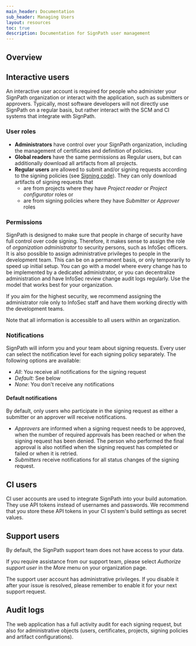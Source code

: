 ```yaml
---
main_header: Documentation
sub_header: Managing Users
layout: resources
toc: true
description: Documentation for SignPath user management
---
```


## Overview

## Interactive users

An interactive user account is required for people who administer your SignPath organization or interact with the application, such as submitters or approvers. Typically, most software developers will not directly use SignPath on a regular basis, but rather interact with the SCM and CI systems that integrate with SignPath.

### User roles

* **Administrators** have control over your SignPath organization, including the management of certificates and definition of policies.
* **Global readers** have the same permissions as Regular users, but can additionally download all artifacts from all projects.
* **Regular users** are allowed to submit and/or signing requests according to the signing policies (see [Signing code](/documentation/signing-code)). They can only download artifacts of signing requests that
  * are from projects where they have _Project reader_ or _Project configurator_ roles or
  * are from signing policies where they have _Submitter_ or _Approver_ roles

### Permissions

SignPath is designed to make sure that people in charge of security have full control over code signing. Therefore, it makes sense to assign the role of *organization administrator* to security persons, such as InfoSec officers. It is also possible to assign administrative privileges to people in the development team. This can be on a permanent basis, or only temporarily to speed up initial setup. You can go with a model where every change has to be implemented by a dedicated administrator, or you can decentralize administration and have InfoSec review change audit logs regularly. Use the model that works best for your organization.

If you aim for the highest security, we recommend assigning the administrator role only to InfoSec staff and have them working directly with the development teams.

Note that all information is accessible to all users within an organization.

### Notifications

SignPath will inform you and your team about signing requests. Every user can select the notification level for each signing policy separately. The following options are available:

* *All*: You receive all notifications for the signing request
* *Default:* See below
* *None*: You don't receive any notifications

#### Default notifications

By default, only users who participate in the signing request as either a submitter or an approver will receive notifications.

* *Approvers* are informed when a signing request needs to be approved, when the number of required approvals has been reached or when the signing request has been denied. The person who performed the final approval is also notified when the signing request has completed or failed or when it is retried.
* *Submitters* receive notifications for all status changes of the signing request.


## CI users

CI user accounts are used to integrate SignPath into your build automation. They use API tokens instead of usernames and passwords. We recommend that you store these API tokens in your CI system's build settings as secret values.

## Support users

By default, the SignPath support team does not have access to your data. 

If you require assistance from our support team, please select *Authorize support user* in the *More* menu on your organization page. 

The support user account has administrative privileges. If you disable it after your issue is resolved, please remember to enable it for your next support request.

## Audit logs

The web application has a full activity audit for each signing request, but also for administrative objects (users, certificates, projects, signing policies and artifact configurations).
